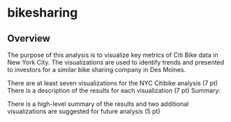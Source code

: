 # bikesharing

## Overview

The purpose of this analysis is to visualize key metrics of Citi Bike data in New York City. The visualizations are used to identify trends and presented to investors for a similar bike sharing company in Des Moines.


There are at least seven visualizations for the NYC Citibike analysis (7 pt)
There is a description of the results for each visualization (7 pt)
Summary:

There is a high-level summary of the results and two additional visualizations are suggested for future analysis (5 pt)
